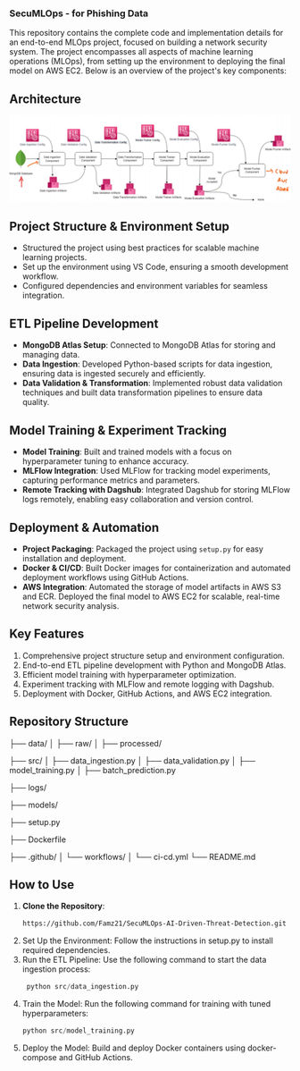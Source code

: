 ### SecuMLOps - for Phishing Data

This repository contains the complete code and implementation details for an end-to-end MLOps project, focused on building a network security system. The project encompasses all aspects of machine learning operations (MLOps), from setting up the environment to deploying the final model on AWS EC2. Below is an overview of the project's key components:

## Architecture

![Project Architecture](image/Project_Architecture.png)


## Project Structure & Environment Setup

- Structured the project using best practices for scalable machine learning projects.
- Set up the environment using VS Code, ensuring a smooth development workflow.
- Configured dependencies and environment variables for seamless integration.

## ETL Pipeline Development

- **MongoDB Atlas Setup**: Connected to MongoDB Atlas for storing and managing data.
- **Data Ingestion**: Developed Python-based scripts for data ingestion, ensuring data is ingested securely and efficiently.
- **Data Validation & Transformation**: Implemented robust data validation techniques and built data transformation pipelines to ensure data quality.

## Model Training & Experiment Tracking

- **Model Training**: Built and trained models with a focus on hyperparameter tuning to enhance accuracy.
- **MLFlow Integration**: Used MLFlow for tracking model experiments, capturing performance metrics and parameters.
- **Remote Tracking with Dagshub**: Integrated Dagshub for storing MLFlow logs remotely, enabling easy collaboration and version control.

## Deployment & Automation

- **Project Packaging**: Packaged the project using `setup.py` for easy installation and deployment.
- **Docker & CI/CD**: Built Docker images for containerization and automated deployment workflows using GitHub Actions.
- **AWS Integration**: Automated the storage of model artifacts in AWS S3 and ECR. Deployed the final model to AWS EC2 for scalable, real-time network security analysis.

## Key Features

1. Comprehensive project structure setup and environment configuration.
2. End-to-end ETL pipeline development with Python and MongoDB Atlas.
3. Efficient model training with hyperparameter optimization.
4. Experiment tracking with MLFlow and remote logging with Dagshub.
5. Deployment with Docker, GitHub Actions, and AWS EC2 integration.

## Repository Structure

├── data/
│   ├── raw/
│   ├── processed/


├── src/
│   ├── data_ingestion.py
│   ├── data_validation.py
│   ├── model_training.py
│   ├── batch_prediction.py

├── logs/

├── models/

├── setup.py

├── Dockerfile

├── .github/
│   └── workflows/
│       └── ci-cd.yml
└── README.md


## How to Use

1. **Clone the Repository**:
   ```bash
   https://github.com/Famz21/SecuMLOps-AI-Driven-Threat-Detection.git
2. Set Up the Environment: Follow the instructions in setup.py to install required dependencies.
3. Run the ETL Pipeline: Use the following command to start the data ingestion process:
   ```python
    python src/data_ingestion.py
5. Train the Model: Run the following command for training with tuned hyperparameters:
   ```python
   python src/model_training.py
7. Deploy the Model: Build and deploy Docker containers using docker-compose and GitHub Actions.





